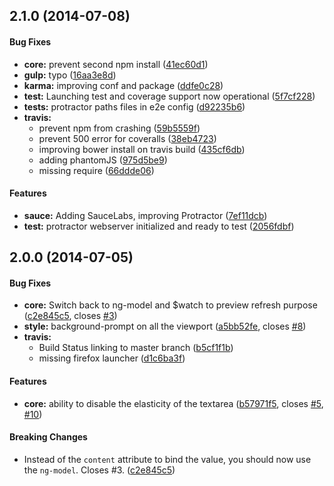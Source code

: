 ## 2.1.0 (2014-07-08)


#### Bug Fixes

* **core:** prevent second npm install ([41ec60d1](https://github.com/Apercu/ng-markdown/commit/41ec60d1551487da0877099402bd8fffc6136ee9))
* **gulp:** typo ([16aa3e8d](https://github.com/Apercu/ng-markdown/commit/16aa3e8d4769d8f328e90ac9e0d84eb30efa29b0))
* **karma:** improving conf and package ([ddfe0c28](https://github.com/Apercu/ng-markdown/commit/ddfe0c28eb37f1441e3857fe82000baff9fd68e5))
* **test:** Launching test and coverage support now operational ([5f7cf228](https://github.com/Apercu/ng-markdown/commit/5f7cf22879a92d38cf33332b3d4cc23e7553c22b))
* **tests:** protractor paths files in e2e config ([d92235b6](https://github.com/Apercu/ng-markdown/commit/d92235b6b5140ea0ac44f3301f52a700f015d669))
* **travis:**
  * prevent npm from crashing ([59b5559f](https://github.com/Apercu/ng-markdown/commit/59b5559ffe26f3bbbd590911e5d66897b832266e))
  * prevent 500 error for coveralls ([38eb4723](https://github.com/Apercu/ng-markdown/commit/38eb4723e324ff86c1889168c55d8574989bbf55))
  * improving bower install on travis build ([435cf6db](https://github.com/Apercu/ng-markdown/commit/435cf6db17d182308e692a7278fcf65e68d8c317))
  * adding phantomJS ([975d5be9](https://github.com/Apercu/ng-markdown/commit/975d5be9c4c74cc691528ae3718092f2f38d23c6))
  * missing require ([66ddde06](https://github.com/Apercu/ng-markdown/commit/66ddde0619788d559bc4c2f08a4a35e8087cc16a))


#### Features

* **sauce:** Adding SauceLabs, improving Protractor ([7ef11dcb](https://github.com/Apercu/ng-markdown/commit/7ef11dcb8a88b2174b40c24970022bfe42bb00a4))
* **test:** protractor webserver initialized and ready to test ([2056fdbf](https://github.com/Apercu/ng-markdown/commit/2056fdbf5e86e92a5da6adef9669a3587ce3d35c))


## 2.0.0 (2014-07-05)


#### Bug Fixes

* **core:** Switch back to ng-model and $watch to preview refresh purpose ([c2e845c5](https://github.com/Apercu/ng-markdown/commit/c2e845c5536cbc1034576d36ceadd3902ac7bf48), closes [#3](https://github.com/Apercu/ng-markdown/issues/3))
* **style:** background-prompt on all the viewport ([a5bb52fe](https://github.com/Apercu/ng-markdown/commit/a5bb52fe669b2e43b6ce0066e6aa83de8930bf8b), closes [#8](https://github.com/Apercu/ng-markdown/issues/8))
* **travis:**
  * Build Status linking to master branch ([b5cf1f1b](https://github.com/Apercu/ng-markdown/commit/b5cf1f1be09c0dc5e65deac38c6dd9dc4cb3aed1))
  * missing firefox launcher ([d1c6ba3f](https://github.com/Apercu/ng-markdown/commit/d1c6ba3f8bfc446c2029d700d2c4557635a8a5da))


#### Features

* **core:** ability to disable the elasticity of the textarea ([b57971f5](https://github.com/Apercu/ng-markdown/commit/b57971f5b2ea53a45b637a424d88baf1a1a5b8fe), closes [#5](https://github.com/Apercu/ng-markdown/issues/5), [#10](https://github.com/Apercu/ng-markdown/issues/10))


#### Breaking Changes

* Instead of the `content` attribute to bind the value, you should now use the `ng-model`. Closes #3. ([c2e845c5](https://github.com/Apercu/ng-markdown/commit/c2e845c5536cbc1034576d36ceadd3902ac7bf48))
